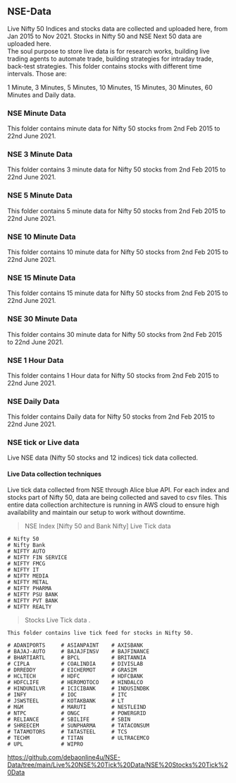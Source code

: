 ## NSE-Data

  Live Nifty 50 Indices and stocks data are collected and uploaded here, from Jan 2015 to Nov 2021. 
  Stocks in Nifty 50 and NSE Next 50 data are uploaded here.  
  The soul purpose to store live data is for research works, building live trading agents to automate trade, building strategies for intraday trade, back-test strategies. 
  This folder contains stocks with different time intervals. Those are: 

  1 Minute, 3 Minutes, 5 Minutes, 10 Minutes, 15 Minutes, 30 Minutes, 60 Minutes and Daily data. 

### NSE Minute Data

  This folder contains minute data for Nifty 50 stocks from 2nd Feb 2015 to 22nd June 2021. 

### NSE 3 Minute Data

  This folder contains 3 minute data for Nifty 50 stocks from 2nd Feb 2015 to 22nd June 2021. 

### NSE 5 Minute Data

  This folder contains 5 minute data for Nifty 50 stocks from 2nd Feb 2015 to 22nd June 2021. 

### NSE 10 Minute Data

  This folder contains 10 minute data for Nifty 50 stocks from 2nd Feb 2015 to 22nd June 2021. 

### NSE 15 Minute Data

  This folder contains 15 minute data for Nifty 50 stocks from 2nd Feb 2015 to 22nd June 2021. 

### NSE 30 Minute Data

  This folder contains 30 minute data for Nifty 50 stocks from 2nd Feb 2015 to 22nd June 2021. 

### NSE 1 Hour Data

  This folder contains 1 Hour data for Nifty 50 stocks from 2nd Feb 2015 to 22nd June 2021. 

### NSE Daily Data

  This folder contains Daily data for Nifty 50 stocks from 2nd Feb 2015 to 22nd June 2021. 

### NSE tick or Live data

  Live NSE data (Nifty 50 stocks and 12 indices) tick data collected. 


#### Live Data collection techniques

  Live tick data collected from NSE through Alice blue API. For each index and stocks part of Nifty 50, data are being collected and saved to csv files. This entire data collection architecture is running in AWS cloud to ensure high availability and maintain our setup to work without downtime. 

  > NSE Index [Nifty 50 and Bank Nifty] Live Tick data

    # Nifty 50
    # Nifty Bank
    # NIFTY AUTO 
    # NIFTY FIN SERVICE
    # NIFTY FMCG
    # NIFTY IT
    # NIFTY MEDIA
    # NIFTY METAL
    # NIFTY PHARMA
    # NIFTY PSU BANK 
    # NIFTY PVT BANK 
    # NIFTY REALTY

  
  
  > Stocks Live Tick data . 

    This folder contains live tick feed for stocks in Nifty 50. 

    # ADANIPORTS     # ASIANPAINT    # AXISBANK
    # BAJAJ-AUTO     # BAJAJFINSV    # BAJFINANCE
    # BHARTIARTL     # BPCL          # BRITANNIA
    # CIPLA          # COALINDIA     # DIVISLAB
    # DRREDDY        # EICHERMOT     # GRASIM
    # HCLTECH        # HDFC          # HDFCBANK
    # HDFCLIFE       # HEROMOTOCO    # HINDALCO
    # HINDUNILVR     # ICICIBANK     # INDUSINDBK
    # INFY           # IOC           # ITC
    # JSWSTEEL       # KOTAKBANK     # LT
    # M&M            # MARUTI        # NESTLEIND
    # NTPC           # ONGC          # POWERGRID
    # RELIANCE       # SBILIFE       # SBIN
    # SHREECEM       # SUNPHARMA     # TATACONSUM
    # TATAMOTORS     # TATASTEEL     # TCS
    # TECHM          # TITAN         # ULTRACEMCO
    # UPL            # WIPRO


  https://github.com/debaonline4u/NSE-Data/tree/main/Live%20NSE%20Tick%20Data/NSE%20Stocks%20Tick%20Data

  

  



